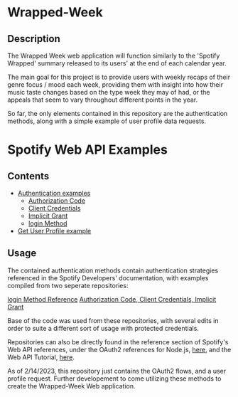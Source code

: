 # Wrapped-Week

## Description

The Wrapped Week web application will function similarly to the 'Spotify Wrapped' summary released to its users' at the end of each calendar year. 

The main goal for this project is to provide users with weekly recaps of their genre focus / mood each week, providing them with insight into how their music taste changes based on the type week they may of had, or the appeals that seem to vary throughout different points in the year. 

So far, the only elements contained in this repository are the authentication methods, along with a simple example of user profile data requests.

# Spotify Web API Examples

## Contents

- [Authentication examples](/authentication/)
    - [Authorization Code]( /authentication/authorization_code/)
    - [Client Credentials](/authentication/client_credentials)
    - [Implicit Grant](/authentication/implicit_grant/)
    - [login Method](/authentication/login_method/)
- [Get User Profile example](/get_user_profile/)

## Usage

The contained authentication methods contain authentication strategies referenced in the Spotify Developers' documentation, with examples compiled
from two seperate repositories:

[login Method Reference](https://github.com/JMPerez/passport-spotify)
[Authorization Code, Client Credentials, Implicit Grant](https://github.com/spotify/web-api-examples)

Base of the code was used from these repositories, with several edits in order to suite a different sort of usage with protected credentials. 

Repositories can also be directly found in the reference section of Spotify's Web API references, under the OAuth2 references for Node.js, [here](https://developer.spotify.com/documentation/web-api/libraries/), and the Web API Tutorial, [here](https://developer.spotify.com/documentation/web-api/quick-start/).

As of 2/14/2023, this repository just contains the OAuth2 flows, and a user profile request. Further developement to come utilizing these methods to create the Wrapped-Week Web application.


